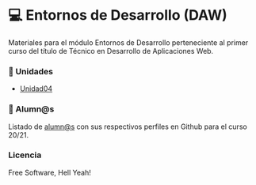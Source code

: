 # :computer: Entornos de Desarrollo (DAW)

Materiales para el módulo Entornos de Desarrollo perteneciente al primer curso del título de Técnico en Desarrollo de Aplicaciones Web.

### :blue_book: Unidades

* [Unidad04](Unidad04)

### :space_invader: Alumn@s

Listado de [alumn@s](queridos-alumnos.md) con sus respectivos perfiles en Github para el curso 20/21.


### Licencia

Free Software, Hell Yeah!
